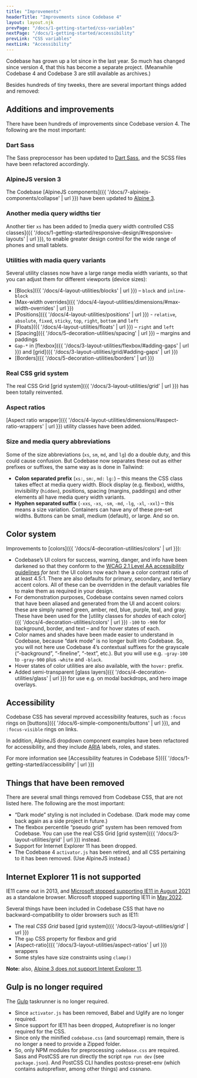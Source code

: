 ```yaml
---
title: "Improvements"
headerTitle: "Improvements since Codebase 4"
layout: layout.njk
prevPage: "/docs/1-getting-started/css-variables"
nextPage: "/docs/1-getting-started/accessibility"
prevLink: "CSS variables"
nextLink: "Accessibility"
---
```


Codebase has grown up a lot since in the last year. So much has changed since version 4, that this has become a separate project. (Meanwhile Codebase 4 and Codebase 3 are still available as archives.)

Besides hundreds of tiny tweeks, there are several important things added and removed:

## Additions and improvements

There have been hundreds of improvements since Codebase version 4. The following are the most important:

### Dart Sass

The Sass preprocessor has been updated to [Dart Sass](https://sass-lang.com/dart-sass), and the SCSS files have been refactored accordingly.

### AlpineJS version 3

The Codebase [AlpineJS components]({{ '/docs/7-alpinejs-components/collapse' | url }}) have been updated to [Alpine 3](https://alpinejs.dev/).

### Another media query widths tier

Another tier `xs` has been added to [media query width controlled CSS classes]({{ '/docs/1-getting-started/responsive-design/#responsive-layouts' | url }}), to enable greater design control for the wide range of phones and small tablets.

### Utilities with madia query variants

Several utility classes now have a large range media width variants, so that you can adjust them for different viewports (device sizes):

* [Blocks]({{ '/docs/4-layout-utilities/blocks' | url }}) – `block` and `inline-block`
* [Max-width overrides]({{ '/docs/4-layout-utilities/dimensions/#max-width-overrides' | url }})
* [Positions]({{ '/docs/4-layout-utilities/positions' | url }}) - `relative`, `absolute`, `fixed`, `sticky`, `top`, `right`, `bottom` and `left`
* [Floats]({{ '/docs/4-layout-utilities/floats' | url }}) – `right` and `left`
* [Spacing]({{ '/docs/5-decoration-utilities/spacing' | url }}) – margins and paddings
* `Gap-*` in [flexbox]({{ '/docs/3-layout-utilities/flexbox/#adding-gaps' | url }}) and [grid]({{ '/docs/3-layout-utilities/grid/#adding-gaps' | url }})
* [Borders]({{ '/docs/5-decoration-utilities/borders' | url }})

### Real CSS grid system

The real CSS Grid [grid system]({{ '/docs/3-layout-utilities/grid' | url }}) has been totally reinvented.

### Aspect ratios

[Aspect ratio wrapper]({{ '/docs/4-layout-utilities/dimensions/#aspect-ratio-wrappers' | url }}) utility classes have been added.

### Size and media query abbreviations

Some of the size abbreviations (`xs`, `sm`, `md`, and `lg`) do a double duty, and this could cause confusion. But Codebase now separates these out as either prefixes or suffixes, the same way as is done in Tailwind:

* **Colon separated prefix** (`xs:`, `sm:`, `md:` `lg:`) – this means the CSS class takes effect at media query width. Block display (e.g. flexbox), widths, invisibility (`hidden`), positions, spacing (margins, paddings) and other elements all have media query width variants. 
* **Hyphen separated suffix** (`-xxs`, `-xs`, `-sm`, `-md`, `-lg`, `-xl`, `-xxl`) – this means a size variation. Containers can have any of these pre-set widths. Buttons can be small, medium (default), or large. And so on.

## Color system

Improvements to [colors]({{ '/docs/4-decoration-utilities/colors' | url }}):

* Codebase’s UI colors for <label class="label label-success">success</label>, <label class="label label-warning">warning</label>, <label class="label label-danger">danger</label>, and <label class="label label-info">info</label> have been darkened so that they conform to the [WCAG 2.1 Level AA accessibility guidelines](https://www.w3.org/TR/WCAG21/) _for text_: the UI colors now each have a color contrast ratio of at least 4.5:1. There are also  defaults for <label class="label label-primary">primary</label>, <label class="label label-secondary">secondary</label>, and <label class="label label-tertiary">tertiary</label> accent colors. All of these can be overridden in the default variables file to make them as required in your design.
* For demonstration purposes, Codebase contains seven named colors that have been aliased and generated from the UI and accent colors: these are simply named <label class="label t-white bg-green-500">green</label>, <label class="label t-white bg-amber-500">amber</label>, <label class="label t-white bg-red-500">red</label>, <label class="label t-white bg-blue-500">blue</label>, <label class="label t-white bg-purple-500">purple</label>, <label class="label t-white bg-teal-500">teal</label>, and <label class="label t-white bg-gray-500">gray</label>. These have been used for the [utility classes for _shades_ of each color]({{ '/docs/4-decoration-utilities/colors' | url }}) `-100` to `-900` for background, border, and text – and for hover states of each.
* Color names and shades have been made easier to understand in Codebase, because “dark mode” is no longer built into Codebase. So, you will not here use Codebase 4’s contextual suffixes for the grayscale (“-background”, “-fineline”, “-text”, etc.). But you will use e.g. `-gray-100` to `-gray-900` plus `-white` and `-black`.
* Hover states of color utilities are also available, with the `hover:` prefix.
* Added semi-transparent [glass layers]({{ '/docs/4-decoration-utilities/glass' | url }}) for use e.g. on modal backdrops, and hero image overlays.

## Accessibility

Codebase CSS has several mproved accessibility features, such as `:focus` rings on [buttons]({{ '/docs/6-simple-components/buttons' | url }}), and `:focus-visible` rings on links.

In addition, AlpineJS dropdown component examples have been refactored for accessibility, and they include [ARIA](https://www.w3.org/WAI/standards-guidelines/aria/) labels, roles, and states.

For more information see [Accessibility features in Codebase 5]({{ '/docs/1-getting-started/accessibility' | url }})

## Things that have been removed

There are several small things removed from Codebase CSS, that are not listed here. The following are the most important:

* “Dark mode” styling is not included in Codebase. (Dark mode may come back again as a side project in future.)
* The flexbox percentile “pseudo grid” system has been removed from Codebase. You can use the real CSS Grid [grid system]({{ '/docs/3-layout-utilities/grid' | url }}) instead.
* Support for Internet Explorer 11 has been dropped.
* The Codebase 4 `activator.js` has been retired, and all CSS pertaining to it has been removed. (Use AlpineJS instead.)

## Internet Explorer 11 is not supported

IE11 came out in 2013, and [Microsoft stopped supporting IE11 in August 2021](https://docs.microsoft.com/en-us/lifecycle/announcements/m365-ie11-microsoft-edge-legacy) as a standalone browser. Microsoft stopped supporting IE11 in [May 2022](https://docs.microsoft.com/en-us/lifecycle/faq/internet-explorer-microsoft-edge).

Several things have been included in Codebase CSS that have no backward-compatibility to older browsers such as IE11:

* The real _CSS Grid_ based [grid system]({{ '/docs/3-layout-utilities/grid' | url }})
* The `gap` CSS property for flexbox and grid
* [Aspect-ratio]({{ '/docs/3-layout-utilities/aspect-ratios' | url }}) wrappers
* Some styles have size constraints using `clamp()`

**Note:** also, [Alpine 3 does not support Interet Explorer 11](https://alpinejs.dev/upgrade-guide#no-ie-11).

## Gulp is no longer required

The [Gulp](https://gulpjs.com/) taskrunner is no longer required.

* Since `activator.js` has been removed, Babel and Uglify are no longer required.
* Since support for IE11 has been dropped, Autoprefixer is no longer required for the CSS.
* Since only the minified `codebase.css` (and sourcemap) remain, there is no longer a need to provide a Zipped folder.
* So, only NPM modules for preprocessing `codebase.css` are required. Sass and PostCSS are run directly the script `npm run dev` (see `package.json`). And PostCSS CLI handles postcss-preset-env (which contains autoprefixer, among other things) and cssnano.